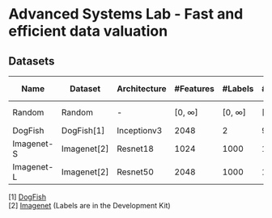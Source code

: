 # Advanced Systems Lab - Fast and efficient data valuation


## Datasets

|Name       | Dataset       | Architecture| #Features   | #Labels     |   #Train    |  #Test      | Images available | 
|-----------| ------------- |-------------|------------ |-----------  | ------------| ------------| ---------------- |
|Random     | Random        |     -       |[0, $\infty$]|[0, $\infty$]|[0, $\infty$]|[0, $\infty$]|  ❌              |
|DogFish    | DogFish[1]    | Inceptionv3 |   2048      |      2      |  900        |  300        |  ❌              |
|Imagenet-S | Imagenet[2]   |  Resnet18   |   1024      |   1000      |  1M         |  50k        |  ✅              |
|Imagenet-L | Imagenet[2]   |  Resnet50   |   2048      |   1000      |  1M         |  50k        |  ✅              |

[1] [DogFish](https://worksheets.codalab.org/bundles/0x550cd344825049bdbb865b887381823c) <br>
[2] [Imagenet](https://image-net.org/challenges/LSVRC/2010/2010-downloads.php) (Labels are in the Development Kit)